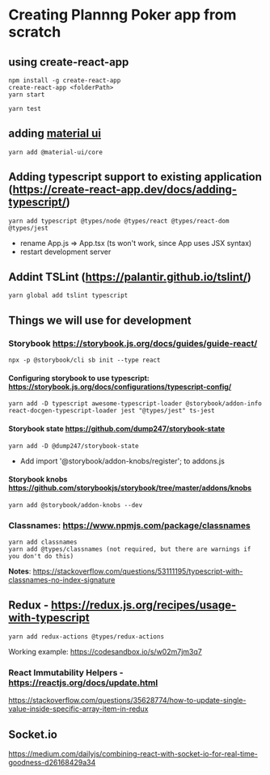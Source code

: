 # Creating Plannng Poker app from scratch

## using create-react-app

    npm install -g create-react-app
    create-react-app <folderPath>
    yarn start

    yarn test

## adding [material ui](https://material-ui.co)

    yarn add @material-ui/core

## Adding typescript support to existing application (https://create-react-app.dev/docs/adding-typescript/)

    yarn add typescript @types/node @types/react @types/react-dom @types/jest

- rename App.js => App.tsx (ts won't work, since App uses JSX syntax)
- restart development server

## Addint TSLint (https://palantir.github.io/tslint/)

    yarn global add tslint typescript

## Things we will use for development

### Storybook https://storybook.js.org/docs/guides/guide-react/

    npx -p @storybook/cli sb init --type react

#### Configuring storybook to use typescript: https://storybook.js.org/docs/configurations/typescript-config/

    yarn add -D typescript awesome-typescript-loader @storybook/addon-info react-docgen-typescript-loader jest "@types/jest" ts-jest

#### Storybook state https://github.com/dump247/storybook-state

    yarn add -D @dump247/storybook-state

- Add import '@storybook/addon-knobs/register'; to addons.js

#### Storybook knobs https://github.com/storybookjs/storybook/tree/master/addons/knobs

    yarn add @storybook/addon-knobs --dev

### Classnames: https://www.npmjs.com/package/classnames

    yarn add classnames
    yarn add @types/classnames (not required, but there are warnings if you don't do this)

**Notes**: https://stackoverflow.com/questions/53111195/typescript-with-classnames-no-index-signature

## Redux - https://redux.js.org/recipes/usage-with-typescript

    yarn add redux-actions @types/redux-actions

Working example: https://codesandbox.io/s/w02m7jm3q7

### React Immutability Helpers - https://reactjs.org/docs/update.html

https://stackoverflow.com/questions/35628774/how-to-update-single-value-inside-specific-array-item-in-redux

## Socket.io

https://medium.com/dailyjs/combining-react-with-socket-io-for-real-time-goodness-d26168429a34
